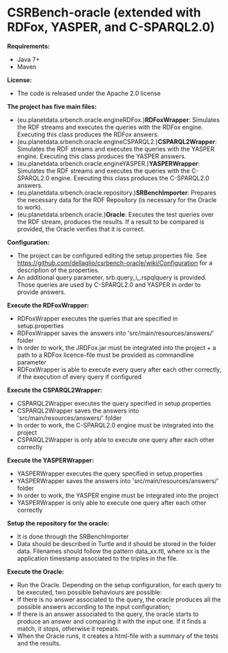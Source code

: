CSRBench-oracle (extended with RDFox, YASPER, and C-SPARQL2.0)
===================
**Requirements:**
 * Java 7+
 * Maven

**License:**
 * The code is released under the Apache 2.0 license

**The project has five main files:**
* (eu.planetdata.srbench.oracle.engineRDFox.)**RDFoxWrapper**: Simulates the RDF streams and executes the queries with the RDFox engine. Executing this class produces the RDFox answers.
* (eu.planetdata.srbench.oracle.engineCSPARQL2.)**CSPARQL2Wrapper**:  Simulates the RDF streams and executes the queries with the YASPER engine. Executing this class produces the YASPER answers.
* (eu.planetdata.srbench.oracle.engineYASPER.)**YASPERWrapper**:  Simulates the RDF streams and executes the queries with the C-SPARQL2.0 engine. Executing this class produces the C-SPARQL2.0 answers.
* (eu.planetdata.srbench.oracle.repository.)**SRBenchImporter**: Prepares the necessary data for the RDF Repository (is necessary for the Oracle to work).
* (eu.planetdata.srbench.oracle.)**Oracle**: Executes the test queries over the RDF stream, produces the results. If a result to be compared is provided, the Oracle verifies that it is correct.


**Configuration:**
 * The project can be configured editing the setup.properties file. See <https://github.com/dellaglio/csrbench-oracle/wiki/Configuration> for a description of the properties.
 * An additional query parameter, srb.query_i_.rspqlquery is provided. Those queries are used by C-SPARQL2.0 and YASPER in order to provide answers.

**Execute the RDFoxWrapper:**
 * RDFoxWrapper executes the queries that are specified in setup.properties
 * RDFoxWrapper saves the answers into 'src/main/resources/answers/' folder
 * In order to work, the JRDFox.jar must be integrated into the project + a path to a RDFox licence-file must be provided as commandline parameter
 * RDFoxWrapper is able to execute every query after each other correctly, if the execution of every query if configured
 
 
**Execute the CSPARQL2Wrapper:**
 * CSPARQL2Wrapper executes the query specified in setup.properties
 * CSPARQL2Wrapper saves the answers into 'src/main/resources/answers/' folder
 * In order to work, the C-SPARQL2.0 engine must be integrated into the project
 * CSPARQL2Wrapper is only able to execute one query after each other correctly

**Execute the YASPERWrapper:**
* YASPERWrapper executes the query specified in setup.properties
* YASPERWrapper saves the answers into 'src/main/resources/answers/' folder
* In order to work, the YASPER engine must be integrated into the project
* YASPERWrapper is only able to execute one query after each other correctly
 
 
**Setup the repository for the oracle:**
 * It is done through the SRBenchImporter
 * Data should be described in Turtle and it should be stored in the folder data. Filenames should follow the pattern data_xx.ttl, where xx is the application timestamp associated to the triples in the file.

**Execute the Oracle:**
 * Run the Oracle. Depending on the setup configuration, for each query to be executed, two possible behaviours are possible:
  * If there is no answer associated to the query, the oracle produces all the possible answers according to the input configuration;
  * If there is an answer associated to the query, the oracle starts to produce an answer and comparing it with the input one. If it finds a match, it stops, otherwise it repeats.
 * When the Oracle runs, it creates a html-file with a summary of the tests and the results.
